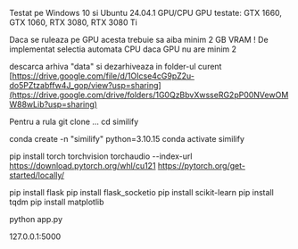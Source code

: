 Testat pe Windows 10 si Ubuntu 24.04.1 GPU/CPU
GPU testate: GTX 1660, GTX 1060, RTX 3080, RTX 3080 Ti

Daca se ruleaza pe GPU acesta trebuie sa aiba minim 2 GB VRAM
! De implementat selectia automata CPU daca GPU nu are minim 2


descarca arhiva "data" si dezarhiveaza in folder-ul curent
[https://drive.google.com/file/d/1OIcse4cG9pZ2u-do5PZtzabffw4J_gop/view?usp=sharing](https://drive.google.com/drive/folders/1G0QzBbvXwsseRG2pP00NVewOMW88wLib?usp=sharing)


Pentru a rula
git clone ...
cd similify

conda create -n "similify" python=3.10.15
conda activate similify


pip install torch torchvision torchaudio --index-url https://download.pytorch.org/whl/cu121
https://pytorch.org/get-started/locally/




pip install flask
pip install flask_socketio
pip install scikit-learn
pip install tqdm
pip install matplotlib

python app.py

127.0.0.1:5000
